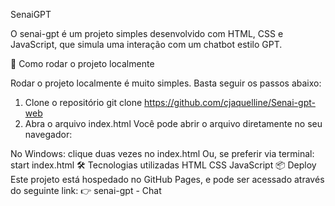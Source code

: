 SenaiGPT


O senai-gpt é um projeto simples desenvolvido com HTML, CSS e JavaScript, que simula uma interação com um chatbot estilo GPT.

🚀 Como rodar o projeto localmente

Rodar o projeto localmente é muito simples. Basta seguir os passos abaixo:

1. Clone o repositório
git clone https://github.com/cjaquelline/Senai-gpt-web
2. Abra o arquivo index.html
Você pode abrir o arquivo diretamente no seu navegador:

No Windows: clique duas vezes no index.html
Ou, se preferir via terminal:
start index.html
🛠️ Tecnologias utilizadas
HTML
CSS
JavaScript
📦 Deploy
Este projeto está hospedado no GitHub Pages, e pode ser acessado através do seguinte link:
👉 senai-gpt - Chat


